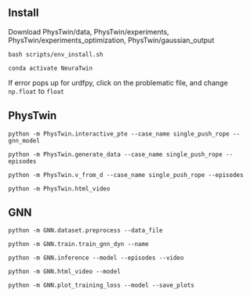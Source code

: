 ## Install
Download PhysTwin/data, PhysTwin/experiments, PhysTwin/experiments_optimization, PhysTwin/gaussian_output

```bash scripts/env_install.sh```

```conda activate NeuraTwin```

If error pops up for urdfpy, click on the problematic file, and change ```np.float``` to ```float```

## PhysTwin
```python -m PhysTwin.interactive_pte --case_name single_push_rope --gnn_model```

```python -m PhysTwin.generate_data --case_name single_push_rope --episodes```

```python -m PhysTwin.v_from_d --case_name single_push_rope --episodes```

```python -m PhysTwin.html_video```

## GNN
```python -m GNN.dataset.preprocess --data_file```

```python -m GNN.train.train_gnn_dyn --name```

```python -m GNN.inference --model --episodes --video```

```python -m GNN.html_video --model```

```python -m GNN.plot_training_loss --model --save_plots```